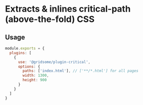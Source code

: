 # Extracts & inlines critical-path (above-the-fold) CSS

## Usage

```js
module.exports = {
  plugins: [
    {
      use: '@gridsome/plugin-critical',
      options: {
        paths: ['index.html'], // ['**/*.html'] for all pages
        width: 1300,
        height: 900
      }
    }
  ]
}
```
